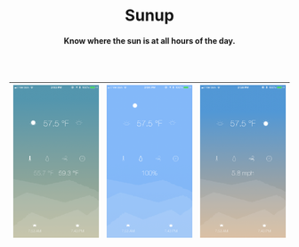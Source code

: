 <h1 align="center">
  Sunup
  <br>
</h1>

<h4 align="center">Know where the sun is at all hours of the day.</h4>

<br><br>
        
![](img/sunrise_iphone.png)  |  ![](img/morning_iphone.png) | ![](img/sunset_iphone.png)
:-------------------------:|:-------------------------:|:-------------------------:
